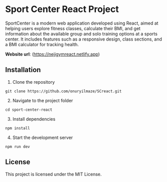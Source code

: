 # Sport Center React Project
SportCenter is a modern web application developed using React, aimed at helping users explore fitness classes, calculate their BMI, and get information about the available group and solo training options at a sports center. It includes features such as a responsive design, class sections, and a BMI calculator for tracking health.

**Website url**: (https://nejigymreact.netlify.app)

## Installation
1. Clone the repository
```
git clone https://github.com/onuryilmaze/SCreact.git
```
2. Navigate to the project folder
```
cd sport-center-react
```
3. Install dependencies
```
npm install
```
4. Start the development server
```
npm run dev
```

## License

This project is licensed under the MIT License.